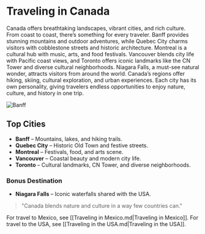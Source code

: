 # Traveling in Canada
Canada offers breathtaking landscapes, vibrant cities, and rich culture. From coast to coast, there’s something for every traveler. Banff provides stunning mountains and outdoor adventures, while Quebec City charms visitors with cobblestone streets and historic architecture. Montreal is a cultural hub with music, arts, and food festivals. Vancouver blends city life with Pacific coast views, and Toronto offers iconic landmarks like the CN Tower and diverse cultural neighborhoods. Niagara Falls, a must-see natural wonder, attracts visitors from around the world. Canada’s regions offer hiking, skiing, cultural exploration, and urban experiences. Each city has its own personality, giving travelers endless opportunities to enjoy nature, culture, and history in one trip.

![Banff](1Destinations/images/banff.jpg)

## Top Cities
- **Banff** – Mountains, lakes, and hiking trails.  
- **Quebec City** – Historic Old Town and festive streets.  
- **Montreal** – Festivals, food, and arts scene.  
- **Vancouver** – Coastal beauty and modern city life.  
- **Toronto** – Cultural landmarks, CN Tower, and diverse neighborhoods.  
### Bonus Destination
- **Niagara Falls** – Iconic waterfalls shared with the USA.  

> "Canada blends nature and culture in a way few countries can."

For travel to Mexico, see [[Traveling in Mexico.md|Traveling in Mexico]].
For travel to the USA, see [[Traveling in the USA.md|Traveling in the USA]].